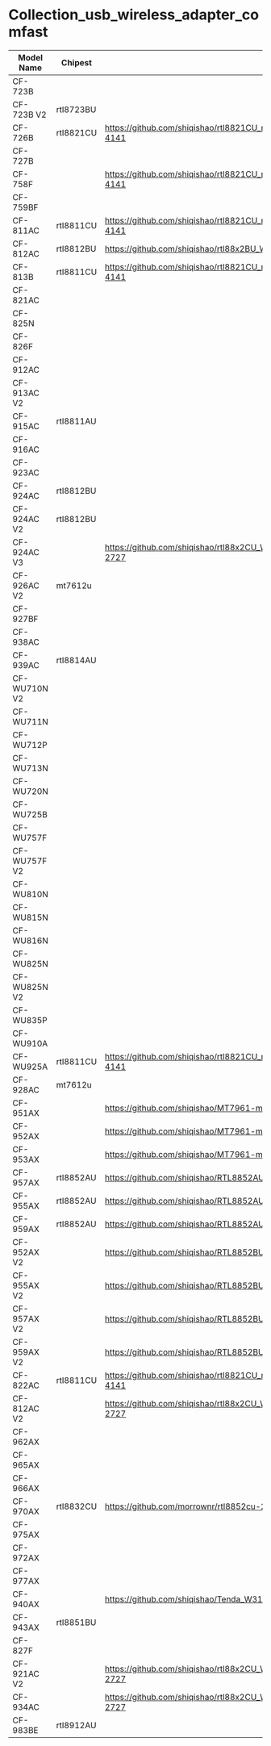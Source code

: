 # Collection_usb_wireless_adapter_comfast

| Model Name | Chipest | Driver |
| -----------| --------| -------|
|  CF-723B   |          |        |
|  CF-723B V2  |   rtl8723BU       |        |
|CF-726B|  rtl8821CU  |   https://github.com/shiqishao/rtl8821CU_rtl8731AU_WiFi_linux_v5.8.1.4_36409.20200313_COEX20191014-4141     |
|CF-727B|         |        |
|CF-758F|         |   https://github.com/shiqishao/rtl8821CU_rtl8731AU_WiFi_linux_v5.8.1.4_36409.20200313_COEX20191014-4141     |
|CF-759BF|         |        |
|CF-811AC|  rtl8811CU       |   https://github.com/shiqishao/rtl8821CU_rtl8731AU_WiFi_linux_v5.8.1.4_36409.20200313_COEX20191014-4141     |
|CF-812AC|   rtl8812BU        |   https://github.com/shiqishao/rtl88x2BU_WiFi_linux_v5.8.7.4_37264.20200922_COEX20191120-7777     |
|CF-813B|   rtl8811CU      |   https://github.com/shiqishao/rtl8821CU_rtl8731AU_WiFi_linux_v5.8.1.4_36409.20200313_COEX20191014-4141     |
|CF-821AC|       |        |
|CF-825N|         |        |
|CF-826F|         |        |
|CF-912AC|         |        |
|CF-913AC V2|         |        |
|CF-915AC|  rtl8811AU       |        |
|CF-916AC|         |        |
|CF-923AC|         |        |
|CF-924AC|    rtl8812BU     |        |
|CF-924AC V2|    rtl8812BU     |        |
|CF-924AC V3|         |    https://github.com/shiqishao/rtl88x2CU_WiFi_linux_v5.14.0.3-2-gba458274c.20220418_COEX20211210-2727    |
|CF-926AC V2|  mt7612u       |        |
|CF-927BF|         |        |
|CF-938AC|         |        |
|CF-939AC|   rtl8814AU      |        |
|CF-WU710N V2|         |        |
|CF-WU711N|         |        |
|CF-WU712P|         |        |
|CF-WU713N|         |        |
|CF-WU720N|         |        |
|CF-WU725B|         |        |
|CF-WU757F|         |        |
|CF-WU757F V2|         |        |
|CF-WU810N|         |        |
|CF-WU815N|         |        |
|CF-WU816N|         |        |
|CF-WU825N|         |        |
|CF-WU825N V2|         |        |
|CF-WU835P|         |        |
|CF-WU910A|         |        |
|CF-WU925A|  rtl8811CU       |   https://github.com/shiqishao/rtl8821CU_rtl8731AU_WiFi_linux_v5.8.1.4_36409.20200313_COEX20191014-4141     |
|CF-928AC|  mt7612u       |        |
|CF-951AX|        |   https://github.com/shiqishao/MT7961-mt7921-_MP1.2.1_Release-20211109093202-GOODD    |
|CF-952AX|        |   https://github.com/shiqishao/MT7961-mt7921-_MP1.2.1_Release-20211109093202-GOODD    |
|CF-953AX|        |   https://github.com/shiqishao/MT7961-mt7921-_MP1.2.1_Release-20211109093202-GOODD    |
|CF-957AX|  rtl8852AU       |   https://github.com/shiqishao/RTL8852AU_WiFi_linux_v1.15.0.1-0-g487ee886.20210714     |
|CF-955AX|  rtl8852AU       |   https://github.com/shiqishao/RTL8852AU_WiFi_linux_v1.15.0.1-0-g487ee886.20210714     |
|CF-959AX|  rtl8852AU       |   https://github.com/shiqishao/RTL8852AU_WiFi_linux_v1.15.0.1-0-g487ee886.20210714     |
|CF-952AX V2|            |     https://github.com/shiqishao/RTL8852BU_RTL8832BU_WiFi_linux_v1.15.11-36-g66c244572.20220912     |
|CF-955AX V2|         |    https://github.com/shiqishao/RTL8852BU_RTL8832BU_WiFi_linux_v1.15.11-36-g66c244572.20220912    |
|CF-957AX V2|         |    https://github.com/shiqishao/RTL8852BU_RTL8832BU_WiFi_linux_v1.15.11-36-g66c244572.20220912    |
|CF-959AX V2|         |    https://github.com/shiqishao/RTL8852BU_RTL8832BU_WiFi_linux_v1.15.11-36-g66c244572.20220912    |
|CF-822AC|  rtl8811CU       |   https://github.com/shiqishao/rtl8821CU_rtl8731AU_WiFi_linux_v5.8.1.4_36409.20200313_COEX20191014-4141     |
|CF-812AC V2|        |   https://github.com/shiqishao/rtl88x2CU_WiFi_linux_v5.14.0.3-2-gba458274c.20220418_COEX20211210-2727    |
|CF-962AX|            |          |
|CF-965AX|            |          |
|CF-966AX|            |          |
|CF-970AX|   rtl8832CU         |    https://github.com/morrownr/rtl8852cu-20240510      |
|CF-975AX|            |          |
|CF-972AX|            |          |
|CF-977AX|            |          |
|CF-940AX|            |    https://github.com/shiqishao/Tenda_W311MIv6_driver      |
|CF-943AX|  rtl8851BU        |       | 
|CF-827F|            |          |
|CF-921AC V2|            |   https://github.com/shiqishao/rtl88x2CU_WiFi_linux_v5.14.0.3-2-gba458274c.20220418_COEX20211210-2727       |
|CF-934AC|            |    https://github.com/shiqishao/rtl88x2CU_WiFi_linux_v5.14.0.3-2-gba458274c.20220418_COEX20211210-2727      |
|CF-983BE|  rtl8912AU |          |
